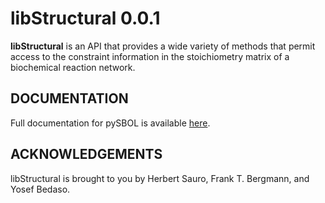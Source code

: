 # libStructural 0.0.1

**libStructural** is an API that provides a wide variety of methods that permit access to the constraint information in the stoichiometry matrix of a biochemical reaction network. 

## DOCUMENTATION

Full documentation for pySBOL is available [here](https://http://libstructural.readthedocs.io/en/latest/index.html).

## ACKNOWLEDGEMENTS

libStructural is brought to you by Herbert Sauro, Frank T. Bergmann, and Yosef Bedaso.
